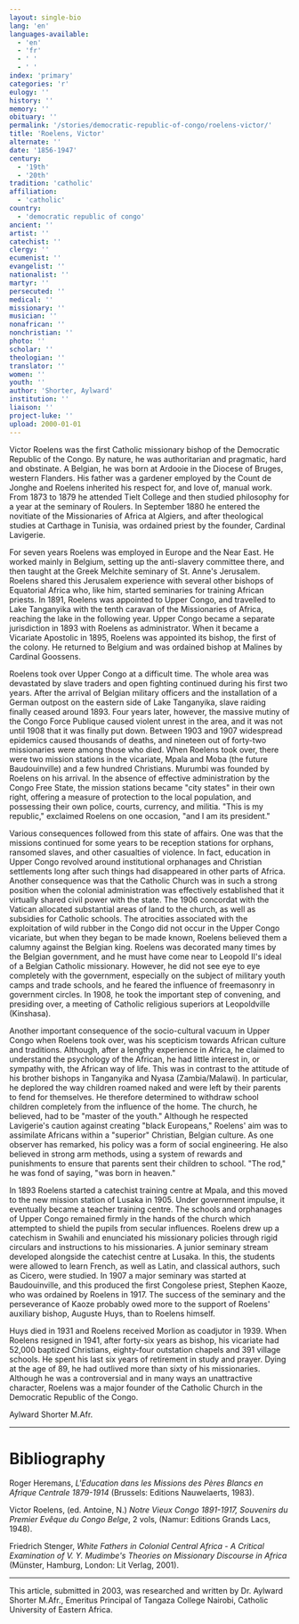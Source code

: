 ```yaml
---
layout: single-bio
lang: 'en'
languages-available:
  - 'en'
  - 'fr'
  - ' '
  - ' '
index: 'primary'
categories: 'r'
eulogy: ''
history: ''
memory: ''
obituary: ''
permalink: '/stories/democratic-republic-of-congo/roelens-victor/'
title: 'Roelens, Victor'
alternate: ''
date: '1856-1947'
century:
  - '19th'
  - '20th'
tradition: 'catholic'
affiliation:
  - 'catholic'
country:
  - 'democratic republic of congo'
ancient: ''
artist: ''
catechist: ''
clergy: ''
ecumenist: ''
evangelist: ''
nationalist: ''
martyr: ''
persecuted: ''
medical: ''
missionary: ''
musician: ''
nonafrican: ''
nonchristian: ''
photo: ''
scholar: ''
theologian: ''
translator: ''
women: ''
youth: ''
author: 'Shorter, Aylward'
institution: ''
liaison: ''
project-luke: ''
upload: 2000-01-01
---
```



Victor Roelens was the first Catholic missionary bishop of the Democratic Republic of the Congo. By nature, he was authoritarian and pragmatic, hard and obstinate. A Belgian, he was born at Ardooie in the Diocese of Bruges, western Flanders. His father was a gardener employed by the Count de Jonghe and Roelens inherited his respect for, and love of,  manual work. From 1873 to 1879 he attended Tielt College and then studied philosophy for a year at the seminary of Roulers. In September 1880 he entered the novitiate of the Missionaries of Africa at Algiers, and after theological studies at Carthage in Tunisia, was ordained priest by the founder, Cardinal Lavigerie.

For seven years Roelens was employed in Europe and the Near East. He worked mainly in Belgium, setting up the anti-slavery committee there, and then taught at the Greek Melchite seminary of St. Anne's Jerusalem. Roelens shared this Jerusalem experience with several other bishops of Equatorial Africa who, like him, started seminaries for training African priests. In 1891, Roelens was appointed to Upper Congo, and travelled to Lake Tanganyika with the tenth caravan of the Missionaries of Africa, reaching the lake in the following year.  Upper Congo became a separate jurisdiction in 1893 with Roelens as administrator. When it became a Vicariate Apostolic in 1895, Roelens was appointed its bishop, the first of the colony. He returned to Belgium and was ordained bishop at Malines by Cardinal Goossens.

Roelens took over Upper Congo at a difficult time. The whole area was devastated by slave traders and open fighting continued during his first two years. After the arrival of Belgian military officers and the installation of a German outpost on the eastern side of Lake Tanganyika, slave raiding finally ceased around 1893. Four years later, however, the massive mutiny of the Congo Force Publique caused violent unrest in the area, and it was not until 1908 that it was finally put down. Between 1903 and 1907 widespread epidemics caused thousands of deaths, and nineteen out of forty-two missionaries were among those who died. When Roelens took over, there were two mission stations in the vicariate, Mpala and Moba (the future Baudouinville) and a few hundred Christians. Murumbi was founded by Roelens on his arrival. In the absence of effective administration by the Congo Free State, the mission stations became "city states" in their own right, offering a measure of protection to the local population, and possessing their own police, courts, currency, and militia. "This is my republic," exclaimed Roelens on one occasion, "and I am its president."

Various consequences followed from this state of affairs. One was that the missions continued for some years to be reception stations for orphans, ransomed slaves, and other casualties of violence. In fact, education in Upper Congo revolved around institutional orphanages and Christian settlements long after such things had disappeared in other parts of  Africa. Another consequence was that the Catholic Church was in such a strong position when the colonial administration was effectively established that it virtually shared civil power with the state. The 1906 concordat with the Vatican allocated substantial areas of land to the church, as well as subsidies for Catholic schools. The atrocities associated with the exploitation of wild rubber in the Congo did not occur in the Upper Congo vicariate, but when they began to be made known, Roelens believed them a calumny against the Belgian king. Roelens was decorated  many times by the Belgian government, and he must have come near to Leopold II's ideal of a Belgian Catholic missionary. However, he did not see eye to eye completely with the government, especially on the subject of  military youth camps and trade schools, and he feared the influence of freemasonry in government circles. In 1908, he took the important step of convening, and presiding over, a meeting of Catholic religious superiors at Leopoldville (Kinshasa).

Another important consequence of the socio-cultural vacuum in Upper Congo when Roelens took over, was his scepticism towards African culture and traditions. Although, after a lengthy experience in Africa, he claimed to understand the psychology of the African, he had little interest in, or sympathy with, the African way of life. This was in contrast to the attitude of his brother bishops in Tanganyika and Nyasa (Zambia/Malawi). In particular, he deplored the way children roamed naked and were left by their parents to fend for themselves. He therefore determined to withdraw school children completely from the influence of the home. The church, he believed, had to be "master of the youth." Although he respected Lavigerie's caution against creating "black Europeans," Roelens' aim was to assimilate Africans within a "superior" Christian, Belgian culture. As one observer has remarked, his policy was a form of  social engineering. He also believed in strong arm methods, using a system of rewards and punishments to ensure that parents sent their children to school. "The rod," he was fond of saying, "was born in heaven."

In 1893 Roelens started a catechist training centre at Mpala, and this moved to the new mission station of Lusaka in 1905. Under government impulse, it eventually became a teacher training centre. The schools and orphanages of Upper Congo remained firmly in the hands of the church which attempted to shield the pupils from secular influences. Roelens drew up a catechism in Swahili and enunciated his missionary policies through rigid circulars and instructions to his missionaries. A junior seminary stream developed alongside the catechist centre at Lusaka. In this, the students were allowed to learn French, as well as Latin, and classical authors, such as Cicero, were studied. In 1907 a major seminary was started at Baudouinville, and this produced the first Congolese priest, Stephen Kaoze, who was ordained by Roelens in 1917. The success of the seminary and the perseverance of Kaoze probably owed more to the support of Roelens' auxiliary bishop, Auguste Huys, than to Roelens himself.

Huys died in 1931 and Roelens received Morlion as coadjutor in 1939. When Roelens resigned in 1941, after forty-six years as bishop, his vicariate had 52,000 baptized Christians, eighty-four outstation chapels and 391 village schools. He spent his last six years of retirement in study and prayer. Dying at the age of  89, he had outlived more than sixty of his missionaries. Although he was a controversial and in many ways an unattractive character, Roelens was a major founder of the Catholic Church in the Democratic Republic of the Congo.

Aylward Shorter M.Afr.

---

# Bibliography

Roger Heremans, *L'Education dans les Missions des Pères Blancs en Afrique Centrale 1879-1914* (Brussels: Editions Nauwelaerts, 1983).

Victor Roelens,  (ed. Antoine, N.)  *Notre Vieux Congo 1891-1917, Souvenirs du Premier Evêque du Congo Belge*, 2 vols,  (Namur: Editions Grands Lacs, 1948).

Friedrich Stenger, *White Fathers in Colonial Central Africa - A Critical Examination of V. Y. Mudimbe's Theories on Missionary Discourse in Africa* (Münster, Hamburg, London: Lit Verlag, 2001).

---

This article, submitted in 2003, was researched and written by Dr. Aylward Shorter M.Afr., Emeritus Principal of Tangaza College Nairobi, Catholic University of Eastern Africa.